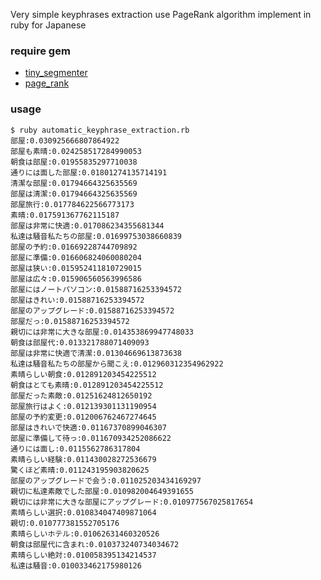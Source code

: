 Very simple keyphrases extraction use PageRank algorithm implement in ruby for Japanese

### require gem
* [tiny_segmenter](https://github.com/6/tiny_segmenter)
* [page_rank](https://github.com/blackwinter/page_rank)
### usage
```
$ ruby automatic_keyphrase_extraction.rb 
部屋:0.030925666807864922
部屋も素晴:0.024258517284990053
朝食は部屋:0.01955835297710038
通りには面した部屋:0.01801274135714191
清潔な部屋:0.01794664325635569
部屋は清潔:0.01794664325635569
部屋旅行:0.017784622566773173
素晴:0.017591367762115187
部屋は非常に快適:0.017086234355681344
私達は騒音私たちの部屋:0.01699753038660839
部屋の予約:0.01669228744709892
部屋に準備:0.016606824060080204
部屋は狭い:0.015952411810729015
部屋は広々:0.015906560563996586
部屋にはノートパソコン:0.01588716253394572
部屋はきれい:0.01588716253394572
部屋のアップグレード:0.01588716253394572
部屋だっ:0.01588716253394572
親切には非常に大きな部屋:0.014353869947748033
朝食は部屋代:0.013321788071409093
部屋は非常に快適で清潔:0.01304669613873638
私達は騒音私たちの部屋から聞こえ:0.012960312354962922
素晴らしい朝食:0.012891203454225512
朝食はとても素晴:0.012891203454225512
部屋だった素敵:0.01251624812650192
部屋旅行はよく:0.012139301131190954
部屋の予約変更:0.012006762467274645
部屋はきれいで快適:0.01167370899046307
部屋に準備して待っ:0.011670934252086622
通りには面し:0.0115562786317804
素晴らしい経験:0.011430028272536679
驚くほど素晴:0.011243195903820625
部屋のアップグレードで会う:0.011025203434169297
親切に私達素敵でした部屋:0.010982004649391655
親切には非常に大きな部屋にアップグレード:0.010977567025817654
素晴らしい選択:0.010834047409871064
親切:0.010777381552705176
素晴らしいホテル:0.01062631460320526
朝食は部屋代に含まれ:0.010373240734034672
素晴らしい絶対:0.010058395134214537
私達は騒音:0.010033462175980126
```

